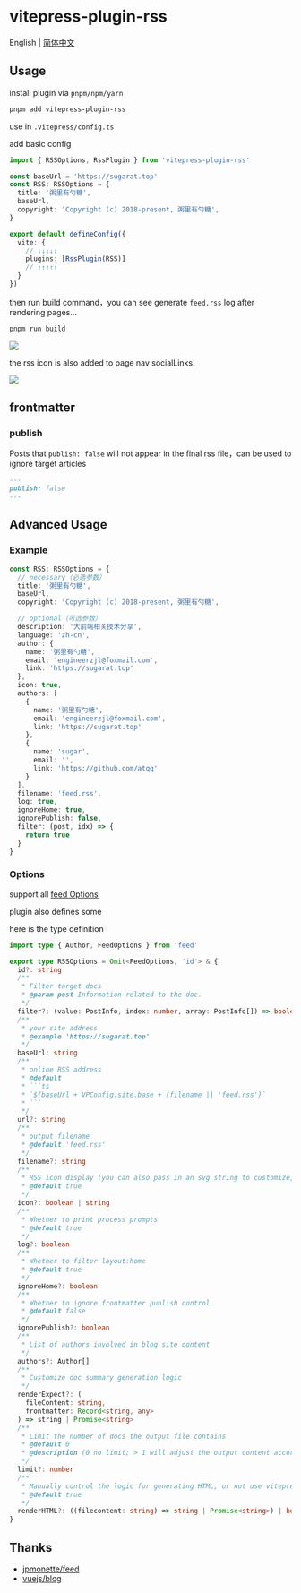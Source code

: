 # vitepress-plugin-rss

English | [简体中文](https://github.com/ATQQ/sugar-blog/blob/master/packages/vitepress-plugin-rss/README-zh.md)


## Usage
install plugin via `pnpm/npm/yarn`
```sh
pnpm add vitepress-plugin-rss
```

use in `.vitepress/config.ts`

add basic config
```ts
import { RSSOptions, RssPlugin } from 'vitepress-plugin-rss'

const baseUrl = 'https://sugarat.top'
const RSS: RSSOptions = {
  title: '粥里有勺糖',
  baseUrl,
  copyright: 'Copyright (c) 2018-present, 粥里有勺糖',
}

export default defineConfig({
  vite: {
    // ↓↓↓↓↓
    plugins: [RssPlugin(RSS)]
    // ↑↑↑↑↑
  }
})
```

then run build command，you can see generate `feed.rss` log after rendering pages...

```sh
pnpm run build
```

![](https://img.cdn.sugarat.top/mdImg/MTY5MjQ1NTAzMzcwMg==692455033702)

the rss icon is also added to page nav socialLinks.

![](https://img.cdn.sugarat.top/mdImg/MTY5MjQ1NTQ4MDYxMg==692455480612)

## frontmatter
### publish
Posts that `publish: false` will not appear in the final rss file，can be used to ignore target articles
```md
---
publish: false
---
```

## Advanced Usage
### Example
```ts
const RSS: RSSOptions = {
  // necessary（必选参数）
  title: '粥里有勺糖',
  baseUrl,
  copyright: 'Copyright (c) 2018-present, 粥里有勺糖',

  // optional（可选参数）
  description: '大前端相关技术分享',
  language: 'zh-cn',
  author: {
    name: '粥里有勺糖',
    email: 'engineerzjl@foxmail.com',
    link: 'https://sugarat.top'
  },
  icon: true,
  authors: [
    {
      name: '粥里有勺糖',
      email: 'engineerzjl@foxmail.com',
      link: 'https://sugarat.top'
    },
    {
      name: 'sugar',
      email: '',
      link: 'https://github.com/atqq'
    }
  ],
  filename: 'feed.rss',
  log: true,
  ignoreHome: true,
  ignorePublish: false,
  filter: (post, idx) => {
    return true
  }
}
```
### Options
support all [feed Options](https://www.npmjs.com/package/feed) 

plugin also defines some

here is the type definition
```ts
import type { Author, FeedOptions } from 'feed'

export type RSSOptions = Omit<FeedOptions, 'id'> & {
  id?: string
  /**
   * Filter target docs
   * @param post Information related to the doc.
   */
  filter?: (value: PostInfo, index: number, array: PostInfo[]) => boolean
  /**
   * your site address
   * @example 'https://sugarat.top'
   */
  baseUrl: string
  /**
   * online RSS address
   * @default
   * ```ts
   * `${baseUrl + VPConfig.site.base + (filename || 'feed.rss'}`
   * ```
   */
  url?: string
  /**
   * output filename
   * @default 'feed.rss'
   */
  filename?: string
  /**
   * RSS icon display (you can also pass in an svg string to customize, the SVG icon can be obtained by visiting https://www.xicons.org/#)
   * @default true
   */
  icon?: boolean | string
  /**
   * Whether to print process prompts
   * @default true
   */
  log?: boolean
  /**
   * Whether to filter layout:home
   * @default true
   */
  ignoreHome?: boolean
  /**
   * Whether to ignore frontmatter publish control
   * @default false
   */
  ignorePublish?: boolean
  /**
   * List of authors involved in blog site content
   */
  authors?: Author[]
  /**
   * Customize doc summary generation logic
   */
  renderExpect?: (
    fileContent: string,
    frontmatter: Record<string, any>
  ) => string | Promise<string>
  /**
   * Limit the number of docs the output file contains
   * @default 0
   * @description (0 no limit; > 1 will adjust the output content according to date sorting)
   */
  limit?: number
  /**
   * Manually control the logic for generating HTML, or not use vitepress' built-in HTML rendering logic
   * @default true
   */
  renderHTML?: ((filecontent: string) => string | Promise<string>) | boolean
}
```

## Thanks
* [jpmonette/feed](https://www.npmjs.com/package/feed)
* [vuejs/blog](https://github.com/vuejs/blog/tree/main)